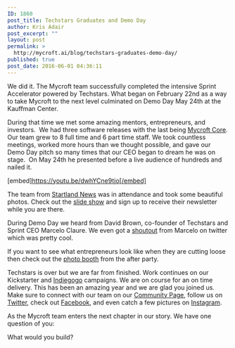 ```yaml
---
ID: 1860
post_title: Techstars Graduates and Demo Day
author: Kris Adair
post_excerpt: ""
layout: post
permalink: >
  http://mycroft.ai/blog/techstars-graduates-demo-day/
published: true
post_date: 2016-06-01 04:36:11
---
```

We did it. The Mycroft team successfully completed the intensive Sprint Accelerator powered by Techstars. What began on February 22nd as a way to take Mycroft to the next level culminated on Demo Day May 24th at the Kauffman Center.

During that time we met some amazing mentors, entrepreneurs, and investors.  We had three software releases with the last being <a href="https://github.com/MycroftAI/mycroft-core">Mycroft Core</a>. Our team grew to 8 full time and 6 part time staff. We took countless meetings, worked more hours than we thought possible, and gave our Demo Day pitch so many times that our CEO began to dream he was on stage.  On May 24th he presented before a live audience of hundreds and nailed it.

[embed]https://youtu.be/dwhYCne9tjo[/embed]

The team from <a href="http://www.startlandnews.com/">Startland News</a> was in attendance and took some beautiful photos. Check out the <a href="http://www.startlandnews.com/2016/05/gallery-the-sprint-mobile-accelerators-demo-day/">slide show</a> and sign up to receive their newsletter while you are there.

During Demo Day we heard from David Brown, co-founder of Techstars and Sprint CEO Marcelo Claure. We even got a <a href="https://twitter.com/marceloclaure/status/735296451249635328">shoutout</a> from Marcelo on twitter which was pretty cool.

If you want to see what entrepreneurs look like when they are cutting loose then check out the <a href="http://gallery.larkenphoto.com/gallery/tech-stars-2016/home">photo booth</a> from the after party.

Techstars is over but we are far from finished. Work continues on our Kickstarter and <a href="https://igg.me/at/mycroftai/x/1728487">Indiegogo</a> campaigns. We are on course for an on time delivery. This has been an amazing year and we are glad you joined us. Make sure to connect with our team on our <a href="https://community.mycroft.ai/">Community Page</a>, follow us on <a href="https://twitter.com/mycroft_ai">Twitter</a>, check out <a href="https://www.facebook.com/aiforeveryone/">Facebook</a>, and even catch a few pictures on <a href="https://www.instagram.com/mycroft_ai/">Instagram</a>.

As the Mycroft team enters the next chapter in our story. We have one question of you:

What would you build?